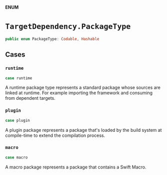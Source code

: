 **ENUM**

# `TargetDependency.PackageType`

```swift
public enum PackageType: Codable, Hashable
```

## Cases
### `runtime`

```swift
case runtime
```

A runtime package type represents a standard package whose sources are linked at runtime.
For example importing the framework and consuming from dependent targets.

### `plugin`

```swift
case plugin
```

A plugin package represents a package that's loaded by the build system at compile-time to
extend the compilation process.

### `macro`

```swift
case macro
```

A macro package represents a package that contains a Swift Macro.
